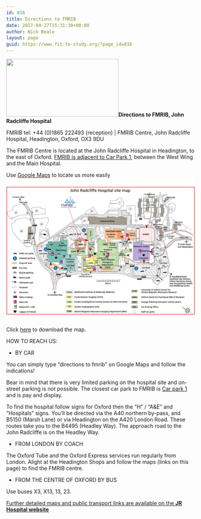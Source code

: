 ```yaml
---
id: 816
title: Directions to FMRIB
date: 2017-04-27T15:31:30+00:00
author: Nick Beale
layout: page
guid: https://www.fit-to-study.org/?page_id=816
---
```

**[<img class="size-medium wp-image-775 alignleft" src="/wp-content/uploads/2017/04/FMRIB-Office.jpg?resize=300%2C154&#038;ssl=1" alt="" width="300" height="154" srcset="/wp-content/uploads/2017/04/FMRIB-Office.jpg?resize=300%2C154&ssl=1 300w, /wp-content/uploads/2017/04/FMRIB-Office.jpg?w=760&ssl=1 760w" sizes="(max-width: 300px) 100vw, 300px" data-recalc-dims="1" />](/wp-content/uploads/2017/04/FMRIB-Office.jpg?ssl=1)Directions to FMRIB, John Radcliffe Hospital**

FMRIB tel: +44 (0)1865 222493 (reception) | FMRIB Centre, John Radcliffe Hospital, Headington, Oxford, OX3 9DU

The FMRIB Centre is located at the John Radcliffe Hospital in Headington, to the east of Oxford. <u>FMRIB is adjacent to Car Park 1</u>, between the West Wing and the Main Hospital.

Use [Google Maps](https://www.google.co.uk/maps/place/Oxford+Centre+for+Functional+MRI+of+the+Brain/@51.7642524,-1.2225202,16z/data=!4m13!1m7!3m6!1s0x4876c3dfac2f9e59:0xfc92e4746edd9982!2sOxford+OX3+9DU!3b1!8m2!3d51.7638706!4d-1.2198063!3m4!1s0x0:0x19479b3ac865281a!8m2!3d51.7649977!4d-1.2204996) to locate us more easily![<img class="alignnone wp-image-774 size-large" src="/wp-content/uploads/2017/04/JR-Map.jpg?resize=1024%2C768&#038;ssl=1" alt="" width="1024" height="768" srcset="/wp-content/uploads/2017/04/JR-Map.jpg?resize=1024%2C768&ssl=1 1024w, /wp-content/uploads/2017/04/JR-Map.jpg?resize=300%2C225&ssl=1 300w, /wp-content/uploads/2017/04/JR-Map.jpg?resize=768%2C576&ssl=1 768w" sizes="(max-width: 1000px) 100vw, 1000px" data-recalc-dims="1" />](/wp-content/uploads/2017/04/JR-Map.jpg?ssl=1)

Click [here](https://www.fit-to-study.org/wp-content/uploads/2017/04/jr-hospital-sitemap.pdf) to download the map.

HOW TO REACH US:

  * BY CAR

You can simply type “directions to fmrib” on Google Maps and follow the indications!

Bear in mind that there is very limited parking on the hospital site and on-street parking is not possible. The closest car park to FMRIB is <u>Car park 1</u> and is pay and display.

To find the hospital follow signs for Oxford then the &#8220;H&#8221; / &#8220;A&E&#8221; and &#8220;Hospitals&#8221; signs. You&#8217;ll be directed via the A40 northern by-pass, and B5150 (Marsh Lane) or via Headington on the A420 London Road. These routes take you to the B4495 (Headley Way). The approach road to the John Radcliffe is on the Headley Way.

  * FROM LONDON BY COACH

The Oxford Tube and the Oxford Express services run regularly from London. Alight at the Headington Shops and follow the maps (links on this page) to find the FMRIB centre.

  * FROM THE CENTRE OF OXFORD BY BUS

Use buses X3, X13, 13, 23.

<u>Further detailed maps and public transport links are available on the <strong><a href="http://www.ouh.nhs.uk/hospitals/jr/find-us/default.aspx">JR Hospital website</a></strong></u>